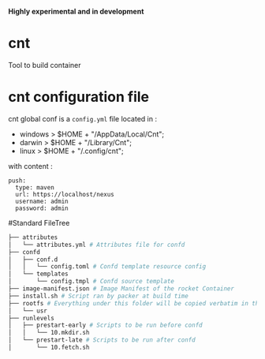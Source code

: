 **Highly experimental and in development**

# cnt
Tool to build container


# cnt configuration file

cnt global conf is a `config.yml` file located in :
* windows >  $HOME + "/AppData/Local/Cnt";
* darwin > $HOME + "/Library/Cnt";
* linux > $HOME + "/.config/cnt";

with content :
```
push:
  type: maven
  url: https://localhost/nexus
  username: admin
  password: admin 

```

#Standard FileTree
```bash
├── attributes
│   └── attributes.yml # Attributes file for confd
├── confd
│   ├── conf.d 
│   │   └── config.toml # Confd template resource config
│   └── templates
│       └── config.tmpl # Confd source template
├── image-manifest.json # Image Manifest of the rocket Container
├── install.sh # Script ran by packer at build time
├── rootfs # Everything under this folder will be copied verbatim in the target rootfs.
│   └── usr
├── runlevels
│   ├── prestart-early # Scripts to be run before confd
│   │   └── 10.mkdir.sh
│   └── prestart-late # Scripts to be run after confd
│       └── 10.fetch.sh
   
```